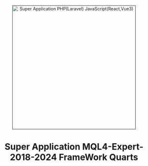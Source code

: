 <p align="center">
<a href="" target="_blank"><img src="Screenshot (50).jpg" width="400" alt="Super Application PHP(Laravel) JavaScript(React,Vue3)">
</a></p>
<h1 align="center">Super Application MQL4-Expert-2018-2024 FrameWork Quarts</h1>
